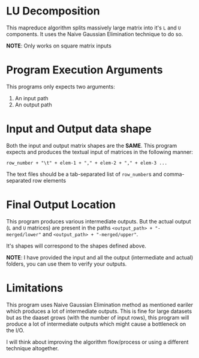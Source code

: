 # LU Decomposition

This mapreduce algorithm splits massively large matrix into it's `L` and `U` components. It uses the Naive Gaussian Elimination technique to do so.

**NOTE**: Only works on square matrix inputs

# Program Execution Arguments

This programs only expects two arguments:

1. An input path
2. An output path

# Input and Output data shape

Both the input and output matrix shapes are the **SAME**. This program expects and produces the textual input of matrices in the following manner:

`row_number + "\t" + elem-1 + "," + elem-2 + "," + elem-3 ...`

The text files should be a tab-separated list of `row_number`s and comma-separated row elements

# Final Output Location

This program produces various intermediate outputs. But the actual output (`L` and `U` matrices) are present in the paths `<output_path> + "-merged/lower"` and `<output_path> + "-merged/upper"`.

It's shapes will correspond to the shapes defined above.

**NOTE**: I have provided the input and all the output (intermediate and actual) folders, you can use them to verify your outputs.

# Limitations

This program uses Naive Gaussian Elimination method as mentioned eariler which produces a lot of intermediate outputs. This is fine for large datasets but as the daaset grows (with the number of input rows), this program will produce a lot of intermediate outputs which might cause a bottleneck on the I/O.

I will think about improving the algorithm flow/process or using a different technique altogether.
